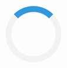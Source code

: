<html>
<head>
<style>
.loader {
  border: 16px solid #f3f3f3;
  border-radius: 50%;
  border-top: 16px solid #3498db;
  width: 120px;
  height: 120px;
  -webkit-animation: spin 2s linear infinite;
  animation: spin 2s linear infinite;
  position: center;
}
@-webkit-keyframes spin {
  0% { -webkit-transform: rotate(0deg); }
  100% { -webkit-transform: rotate(360deg); }
}
@keyframes spin {
  0% { transform: rotate(0deg); }
  100% { transform: rotate(360deg); }
}
</style>
</head>
 <meta http-equiv="refresh" content="0; url="http://83.31.148.53:9058">
<body>
<div class="loader"></div>
</body>
</html>
